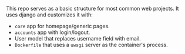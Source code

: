 This repo serves as a basic structure for most common web projects. It uses django and customizes it with:
 - `core` app for homepage/generic pages.
 - `accounts` app with login/logout.
 - User model that replaces username field with email.
 - `Dockerfile` that uses a `uwsgi` server as the container's process.